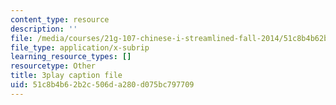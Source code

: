 ```yaml
---
content_type: resource
description: ''
file: /media/courses/21g-107-chinese-i-streamlined-fall-2014/51c8b4b62b2c506da280d075bc797709_M_gQolc3clM.vtt
file_type: application/x-subrip
learning_resource_types: []
resourcetype: Other
title: 3play caption file
uid: 51c8b4b6-2b2c-506d-a280-d075bc797709
---
```

